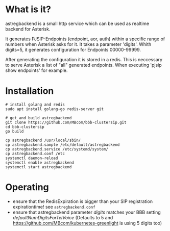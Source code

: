 # What is it?

astregbackend is a small http service which can be used as realtime backend for Asterisk.

It generates PJSIP-Endpoints (endpoint, aor, auth) within a specific range of numbers when Asterisk asks for it.
It takes a parameter 'digits'.
Whith digits=5, it generates configuration for Endpoints 00000-99999.

After generating the configuration it is stored in a redis.
This is neccessary to serve Asterisk a list of "all" generated endpoints.
When executing 'pjsip show endpoints' for example.

# Installation

```
# install golang and redis
sudo apt install golang-go redis-server git

# get and build astregbackend
git clone https://github.com/MBcom/bbb-clustersip.git
cd bbb-clustersip
go build

cp astregbackend /usr/local/sbin/
cp astregbackend.sample /etc/default/astregbackend
cp astregbackend.service /etc/systemd/system/
cp astregbackend.conf /etc
systemctl daemon-reload
systemctl enable astregbackend
systemctl start astregbackend
```

# Operating

* ensure that the RedisExpiration is bigger than your SIP registration expirationtime! see `astregbackend.conf`
* ensure that astregbackend parameter *digits* matches your BBB setting *defaultNumDigitsForTelVoice* (Defaults to 5 and https://github.com/MBcom/kubernetes-greenlight is using 5 digits too)
